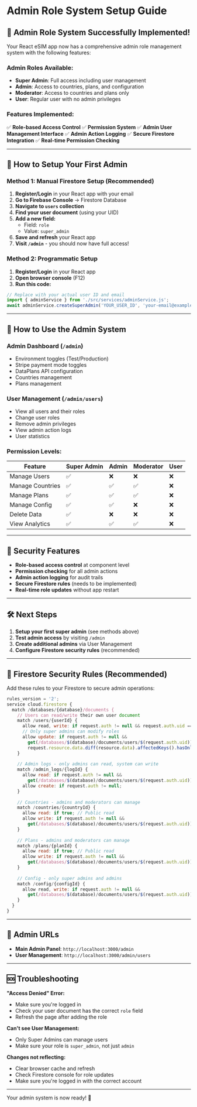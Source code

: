 # Admin Role System Setup Guide

## 🎉 **Admin Role System Successfully Implemented!**

Your React eSIM app now has a comprehensive admin role management system with the following features:

### **Admin Roles Available:**
- **Super Admin**: Full access including user management
- **Admin**: Access to countries, plans, and configuration
- **Moderator**: Access to countries and plans only
- **User**: Regular user with no admin privileges

### **Features Implemented:**
✅ **Role-based Access Control**
✅ **Permission System** 
✅ **Admin User Management Interface**
✅ **Admin Action Logging**
✅ **Secure Firestore Integration**
✅ **Real-time Permission Checking**

---

## 🚀 **How to Setup Your First Admin**

### **Method 1: Manual Firestore Setup (Recommended)**

1. **Register/Login** in your React app with your email
2. **Go to Firebase Console** → Firestore Database
3. **Navigate to `users` collection**
4. **Find your user document** (using your UID)
5. **Add a new field:**
   - Field: `role`
   - Value: `super_admin`
6. **Save and refresh** your React app
7. **Visit `/admin`** - you should now have full access!

### **Method 2: Programmatic Setup**

1. **Register/Login** in your React app
2. **Open browser console** (F12)
3. **Run this code:**
```javascript
// Replace with your actual user ID and email
import { adminService } from './src/services/adminService.js';
await adminService.createSuperAdmin('YOUR_USER_ID', 'your-email@example.com');
```

---

## 📱 **How to Use the Admin System**

### **Admin Dashboard** (`/admin`)
- Environment toggles (Test/Production)
- Stripe payment mode toggles
- DataPlans API configuration
- Countries management
- Plans management

### **User Management** (`/admin/users`)
- View all users and their roles
- Change user roles
- Remove admin privileges
- View admin action logs
- User statistics

### **Permission Levels:**

| Feature | Super Admin | Admin | Moderator | User |
|---------|-------------|-------|-----------|------|
| Manage Users | ✅ | ❌ | ❌ | ❌ |
| Manage Countries | ✅ | ✅ | ✅ | ❌ |
| Manage Plans | ✅ | ✅ | ✅ | ❌ |
| Manage Config | ✅ | ✅ | ❌ | ❌ |
| Delete Data | ✅ | ❌ | ❌ | ❌ |
| View Analytics | ✅ | ✅ | ✅ | ❌ |

---

## 🔐 **Security Features**

- **Role-based access control** at component level
- **Permission checking** for all admin actions
- **Admin action logging** for audit trails
- **Secure Firestore rules** (needs to be implemented)
- **Real-time role updates** without app restart

---

## 🛠 **Next Steps**

1. **Setup your first super admin** (see methods above)
2. **Test admin access** by visiting `/admin`
3. **Create additional admins** via User Management
4. **Configure Firestore security rules** (recommended)

---

## 🔧 **Firestore Security Rules** (Recommended)

Add these rules to your Firestore to secure admin operations:

```javascript
rules_version = '2';
service cloud.firestore {
  match /databases/{database}/documents {
    // Users can read/write their own user document
    match /users/{userId} {
      allow read, write: if request.auth != null && request.auth.uid == userId;
      // Only super admins can modify roles
      allow update: if request.auth != null && 
        get(/databases/$(database)/documents/users/$(request.auth.uid)).data.role == 'super_admin' &&
        request.resource.data.diff(resource.data).affectedKeys().hasOnly(['role', 'roleUpdatedAt', 'roleUpdatedBy']);
    }
    
    // Admin logs - only admins can read, system can write
    match /admin_logs/{logId} {
      allow read: if request.auth != null && 
        get(/databases/$(database)/documents/users/$(request.auth.uid)).data.role in ['super_admin', 'admin', 'moderator'];
      allow create: if request.auth != null;
    }
    
    // Countries - admins and moderators can manage
    match /countries/{countryId} {
      allow read: if true; // Public read
      allow write: if request.auth != null && 
        get(/databases/$(database)/documents/users/$(request.auth.uid)).data.role in ['super_admin', 'admin', 'moderator'];
    }
    
    // Plans - admins and moderators can manage
    match /plans/{planId} {
      allow read: if true; // Public read
      allow write: if request.auth != null && 
        get(/databases/$(database)/documents/users/$(request.auth.uid)).data.role in ['super_admin', 'admin', 'moderator'];
    }
    
    // Config - only super admins and admins
    match /config/{configId} {
      allow read, write: if request.auth != null && 
        get(/databases/$(database)/documents/users/$(request.auth.uid)).data.role in ['super_admin', 'admin'];
    }
  }
}
```

---

## 🎯 **Admin URLs**

- **Main Admin Panel**: `http://localhost:3000/admin`
- **User Management**: `http://localhost:3000/admin/users`

---

## 🆘 **Troubleshooting**

**"Access Denied" Error:**
- Make sure you're logged in
- Check your user document has the correct `role` field
- Refresh the page after adding the role

**Can't see User Management:**
- Only Super Admins can manage users
- Make sure your role is `super_admin`, not just `admin`

**Changes not reflecting:**
- Clear browser cache and refresh
- Check Firestore console for role updates
- Make sure you're logged in with the correct account

---

Your admin system is now ready! 🎉
